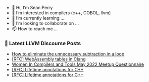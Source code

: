 - 👋 Hi, I’m Sean Perry
- 👀 I’m interested in compilers (c++, COBOL, llvm)
- 🌱 I’m currently learning ...
- 💞️ I’m looking to collaborate on ...
- 📫 How to reach me ...

<!---
s66perry/s66perry is a ✨ special ✨ repository because its `README.md` (this file) appears on your GitHub profile.
You can click the Preview link to take a look at your changes.
--->
### 📕 Latest LLVM Discourse Posts

<!-- DISCOURSE-LLVM:START -->
- [How to eliminate the unnecessary subtraction in a loop](https://discourse.llvm.org/t/how-to-eliminate-the-unnecessary-subtraction-in-a-loop/62536#post_3)
- [[RFC] WebAssembly tables in Clang](https://discourse.llvm.org/t/rfc-webassembly-tables-in-clang/62049#post_4)
- [Women In Compilers and Tools May 2022 Meetup Questionnaire](https://discourse.llvm.org/t/women-in-compilers-and-tools-may-2022-meetup-questionnaire/62414#post_2)
- [[RFC] Lifetime annotations for C++](https://discourse.llvm.org/t/rfc-lifetime-annotations-for-c/61377?page=3#post_52)
- [[RFC] Lifetime annotations for C++](https://discourse.llvm.org/t/rfc-lifetime-annotations-for-c/61377?page=3#post_51)
<!-- DISCOURSE-LLVM:END -->
